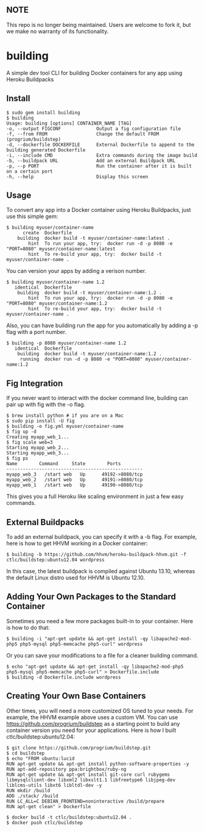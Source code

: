 ## NOTE

This repo is no longer being maintained. Users are welcome to fork it, but we make no warranty of its functionality.

building
==========
A simple dev tool CLI for building Docker containers for any app using Heroku Buildpacks

Install
-------

	$ sudo gem install building
	$ building
	Usage: building [options] CONTAINER_NAME [TAG]
    -o, --output FIGCONF             Output a fig configuration file
    -f, --from FROM                  Change the default FROM (progrium/buildstep)
    -d, --dockerfile DOCKERFILE      External Dockerfile to append to the building generated Dockerfile
    -i, --include CMD                Extra commands during the image build
    -b, --buildpack URL              Add an external Buildpack URL
    -p, --p PORT                     Run the container after it is built on a certain port
    -h, --help                       Display this screen

Usage
-----

To convert any app into a Docker container using Heroku Buildpacks, just use this simple gem:

	$ building myuser/container-name
	      create  Dockerfile
	    building  docker build -t myuser/container-name:latest .
            hint  To run your app, try:  docker run -d -p 8080 -e "PORT=8080" myuser/container-name:latest
            hint  To re-build your app, try:  docker build -t myuser/container-name .

You can version your apps by adding a verison number.

	$ building myuser/container-name 1.2
	   identical  Dockerfile
	    building  docker build -t myuser/container-name:1.2 .
            hint  To run your app, try:  docker run -d -p 8080 -e "PORT=8080" myuser/container-name:1.2
            hint  To re-build your app, try:  docker build -t myuser/container-name .

Also, you can have building run the app for you automatically by adding a -p flag with a port number.

	$ building -p 8080 myuser/container-name 1.2
	   identical  Dockerfile
	    building  docker build -t myuser/container-name:1.2 .
	     running  docker run -d -p 8080 -e "PORT=8080" myuser/container-name:1.2

Fig Integration
---------------

If you never want to interact with the docker command line, building can pair up with fig with the -o flag.
	
	$ brew install python # if you are on a Mac
	$ sudo pip install -U fig
	$ building -o fig.yml myuser/container-name
	$ fig up -d
	Creating myapp_web_1...
	$ fig scale web=3
	Starting myapp_web_2...
	Starting myapp_web_3...
	$ fig ps
    Name        Command     State        Ports      
    --------------------------------------------------
    myapp_web_3   /start web   Up      49192->8080/tcp 
    myapp_web_2   /start web   Up      49191->8080/tcp 
    myapp_web_1   /start web   Up      49190->8080/tcp 

This gives you a full Heroku like scaling environment in just a few easy commands.

External Buildpacks
-------------------

To add an external buildpack, you can specify it with a -b flag. For example, here is how to get HHVM working in a Docker container:

	$ building -b https://github.com/hhvm/heroku-buildpack-hhvm.git -f ctlc/buildstep:ubuntu12.04 wordpress

In this case, the latest buildpack is compiled against Ubuntu 13.10, whereas the default Linux distro used for HHVM is Ubuntu 12.10.

Adding Your Own Packages to the Standard Container
--------------------------------------------------

Sometimes you need a few more packages built-in to your container. Here is how to do that:

	$ building -i "apt-get update && apt-get install -qy libapache2-mod-php5 php5-mysql php5-memcache php5-curl" wordpress

Or you can save your modifications to a file for a cleaner building command.

	$ echo "apt-get update && apt-get install -qy libapache2-mod-php5 php5-mysql php5-memcache php5-curl" > Dockerfile.include
	$ building -d Dockerfile.include wordpress


Creating Your Own Base Containers
---------------------------------

Other times, you will need a more customized OS tuned to your needs. For example, the HHVM example above uses a custom VM. You can use https://github.com/progrium/buildstep as a starting point to build any container version you need for your applications. Here is how I built ctlc/buildstep:ubuntu12.04:

	$ git clone https://github.com/progrium/buildstep.git
	$ cd buildstep
	$ echo "FROM ubuntu:lucid
	RUN apt-get update && apt-get install python-software-properties -y
	RUN apt-add-repository ppa:brightbox/ruby-ng
	RUN apt-get update && apt-get install git-core curl rubygems libmysqlclient-dev libxml2 libxslt1.1 libfreetype6 libjpeg-dev liblcms-utils libxt6 libltdl-dev -y
	RUN mkdir /build
	ADD ./stack/ /build
	RUN LC_ALL=C DEBIAN_FRONTEND=noninteractive /build/prepare
	RUN apt-get clean" > Dockerfile

	$ docker build -t ctlc/buildstep:ubuntu12.04 .
	$ docker push ctlc/buildstep
